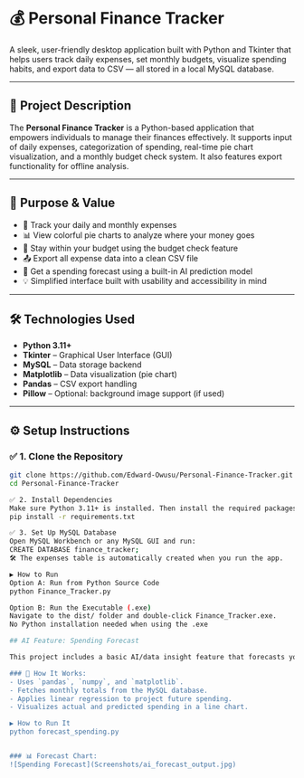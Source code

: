# 💰 Personal Finance Tracker

A sleek, user-friendly desktop application built with Python and Tkinter that helps users track daily expenses, set monthly budgets, visualize spending habits, and export data to CSV — all stored in a local MySQL database.

---

## 📌 Project Description

The **Personal Finance Tracker** is a Python-based application that empowers individuals to manage their finances effectively. It supports input of daily expenses, categorization of spending, real-time pie chart visualization, and a monthly budget check system. It also features export functionality for offline analysis.

---

## 🎯 Purpose & Value

- 🧾 Track your daily and monthly expenses  
- 📊 View colorful pie charts to analyze where your money goes  
- 🧠 Stay within your budget using the budget check feature  
- 📤 Export all expense data into a clean CSV file  
- 🤖 Get a spending forecast using a built-in AI prediction model  
- 💡 Simplified interface built with usability and accessibility in mind
---

## 🛠️ Technologies Used

- **Python 3.11+**
- **Tkinter** – Graphical User Interface (GUI)
- **MySQL** – Data storage backend
- **Matplotlib** – Data visualization (pie chart)
- **Pandas** – CSV export handling
- **Pillow** – Optional: background image support (if used)

---

## ⚙️ Setup Instructions

### ✅ 1. Clone the Repository

```bash
git clone https://github.com/Edward-Owusu/Personal-Finance-Tracker.git
cd Personal-Finance-Tracker

✅ 2. Install Dependencies
Make sure Python 3.11+ is installed. Then install the required packages:
pip install -r requirements.txt

✅ 3. Set Up MySQL Database
Open MySQL Workbench or any MySQL GUI and run:
CREATE DATABASE finance_tracker;
🛠️ The expenses table is automatically created when you run the app.

▶️ How to Run
Option A: Run from Python Source Code
python Finance_Tracker.py

Option B: Run the Executable (.exe)
Navigate to the dist/ folder and double-click Finance_Tracker.exe.
No Python installation needed when using the .exe

## AI Feature: Spending Forecast

This project includes a basic AI/data insight feature that forecasts your next month's spending using linear regression. It analyzes past monthly expenses and generates a predicted total for the upcoming month.

### 🧠 How It Works:
- Uses `pandas`, `numpy`, and `matplotlib`.
- Fetches monthly totals from the MySQL database.
- Applies linear regression to project future spending.
- Visualizes actual and predicted spending in a line chart.

▶️ How to Run It
python forecast_spending.py


### 📊 Forecast Chart:
![Spending Forecast](Screenshots/ai_forecast_output.jpg)

